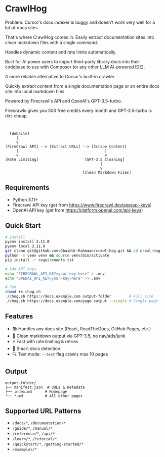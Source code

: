 # CrawlHog

Problem: Cursor's docs indexer is buggy and doesn't work very well for a lot of docs sites.

That's where CrawlHog comes in. Easily extract documentation sites into clean markdown files with a single command. 

Handles dynamic content and rate limits automatically.

Built for AI power users to import third-party library docs into their codebase to use with Composer (or any other LLM AI-powered IDE).

A more reliable alternative to Cursor's built-in crawler.

Quickly extract content from a single documentation page or an entire docs site into local markdown files.

Powered by Firecrawl's API and OpenAI's GPT-3.5-turbo.

Firecrawls gives you 500 free credits every month and GPT-3.5-turbo is dirt-cheap.

```
                                                                 
                                                                 
  [Website]                                                      
     |                                                           
     v                                                           
[FireCrawl API] --> [Extract URLs] --> [Scrape Content]         
     |                                       |                   
     v                                       v                   
[Rate Limiting]                     [GPT-3.5 Cleaning]          
                                           |                     
                                           v                     
                                   [Clean Markdown Files]        
```

## Requirements

- Python 3.11+
- Firecrawl API key (get from https://www.firecrawl.dev/app/api-keys)
- OpenAI API key (get from https://platform.openai.com/api-keys)

## Quick Start

```bash
# Install
pyenv install 3.11.0
pyenv local 3.11.0
git clone git@github.com:ObaidUr-Rahmaan/crawl-hog.git && cd crawl-hog
python -m venv venv && source venv/bin/activate
pip install -r requirements.txt

# Add API keys
echo "FIRECRAWL_API_KEY=your-key-here" > .env  
echo "OPENAI_API_KEY=your-key-here" >> .env

# Run
chmod +x chog.sh
./chog.sh https://docs.example.com output-folder        # Full site
./chog.sh https://docs.example.com/page output --single # Single page
```

## Features

- 📚 Handles any docs site (React, ReadTheDocs, GitHub Pages, etc.)
- 🧹 Clean markdown output via GPT-3.5, no nav/ads/junk
- ⚡️ Fast with rate limiting & retries
- 🎯 Smart docs detection
- 🔍 Test mode: `--test` flag crawls max 10 pages

## Output

```
output-folder/
├── manifest.json  # URLs & metadata
├── index.md      # Homepage
└── *.md          # All other pages
```

## Supported URL Patterns

- `/docs/*`, `/documentation/*`
- `/guide/*`, `/manual/*`
- `/reference/*`, `/api/*`
- `/learn/*`, `/tutorial/*`
- `/quickstart/*`, `/getting-started/*`
- `/examples/*`
